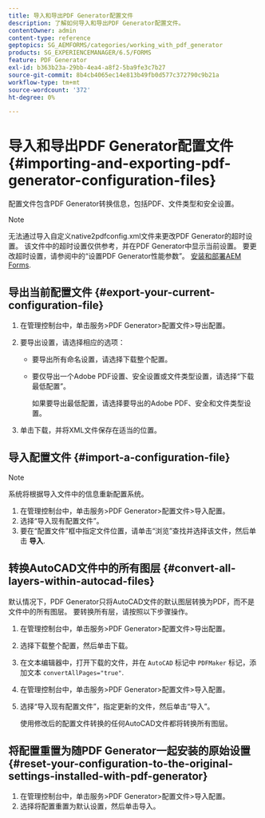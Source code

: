 ```yaml
---
title: 导入和导出PDF Generator配置文件
description: 了解如何导入和导出PDF Generator配置文件。
contentOwner: admin
content-type: reference
geptopics: SG_AEMFORMS/categories/working_with_pdf_generator
products: SG_EXPERIENCEMANAGER/6.5/FORMS
feature: PDF Generator
exl-id: b363b23a-29bb-4ea4-a8f2-5ba9fe3c7b27
source-git-commit: 8b4cb4065ec14e813b49fb0d577c372790c9b21a
workflow-type: tm+mt
source-wordcount: '372'
ht-degree: 0%

---
```


# 导入和导出PDF Generator配置文件 {#importing-and-exporting-pdf-generator-configuration-files}

配置文件包含PDF Generator转换信息，包括PDF、文件类型和安全设置。

>[!NOTE]
>
>无法通过导入自定义native2pdfconfig.xml文件来更改PDF Generator的超时设置。 该文件中的超时设置仅供参考，并在PDF Generator中显示当前设置。 要更改超时设置，请参阅中的“设置PDF Generator性能参数”。 [安装和部署AEM Forms](https://www.adobe.com/go/learn_aemforms_installJBoss_63).

## 导出当前配置文件 {#export-your-current-configuration-file}

1. 在管理控制台中，单击服务>PDF Generator>配置文件>导出配置。
1. 要导出设置，请选择相应的选项：

   * 要导出所有命名设置，请选择下载整个配置。
   * 要仅导出一个Adobe PDF设置、安全设置或文件类型设置，请选择“下载最低配置”。

     如果要导出最低配置，请选择要导出的Adobe PDF、安全和文件类型设置。

1. 单击下载，并将XML文件保存在适当的位置。

## 导入配置文件 {#import-a-configuration-file}

>[!NOTE]
>
>系统将根据导入文件中的信息重新配置系统。

1. 在管理控制台中，单击服务>PDF Generator>配置文件>导入配置。
1. 选择“导入现有配置文件”。
1. 要在“配置文件”框中指定文件位置，请单击“浏览”查找并选择该文件，然后单击 **导入**.

## 转换AutoCAD文件中的所有图层 {#convert-all-layers-within-autocad-files}

默认情况下，PDF Generator只将AutoCAD文件的默认图层转换为PDF，而不是文件中的所有图层。 要转换所有层，请按照以下步骤操作。

1. 在管理控制台中，单击服务>PDF Generator>配置文件>导出配置。
1. 选择下载整个配置，然后单击下载。
1. 在文本编辑器中，打开下载的文件，并在 `AutoCAD` 标记中 `PDFMaker` 标记，添加文本 `convertAllPages="true"`.
1. 在管理控制台中，单击服务>PDF Generator>配置文件>导入配置。
1. 选择“导入现有配置文件”，指定更新的文件，然后单击“导入”。

   使用修改后的配置文件转换的任何AutoCAD文件都将转换所有图层。

## 将配置重置为随PDF Generator一起安装的原始设置 {#reset-your-configuration-to-the-original-settings-installed-with-pdf-generator}

1. 在管理控制台中，单击服务>PDF Generator>配置文件>导入配置。
1. 选择将配置重置为默认设置，然后单击导入。
